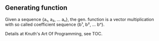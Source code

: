 ## Generating function

Given a sequence {a₁, a₂, … aₙ}, the gen. function is a vector multiplication with so called coefficient sequence {b¹, b², … bⁿ}.

Details at Knuth's Art Of Programming, see TOC.
